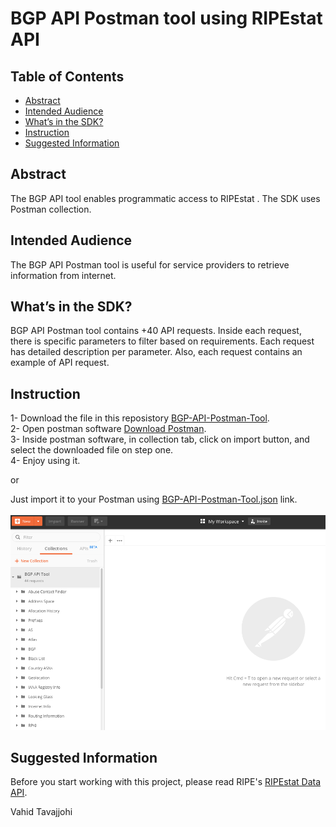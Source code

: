 # BGP API Postman tool using RIPEstat API

## Table of Contents
- [Abstract](#abstract)
- [Intended Audience](#intended-audience)
- [What’s in the SDK?](#whats-in-the-sdk)
- [Instruction](#instruction)
- [Suggested Information](#suggested-information)

## Abstract
The BGP API tool enables programmatic access to RIPEstat . The SDK uses Postman collection.

## Intended Audience
The BGP API Postman tool is useful for service providers to retrieve information from internet.


## What’s in the SDK?

BGP API Postman tool contains +40 API requests. Inside each request, there is specific parameters to filter based on requirements. Each request has detailed description per parameter. Also, each request contains an example of API request.

## Instruction
1- Download the file in this reposistory [BGP-API-Postman-Tool](Postman).\
2- Open postman software [Download Postman](https://www.getpostman.com).\
3- Inside postman software, in collection tab, click on import button, and select the downloaded file on step one.\
4- Enjoy using it.

or<br>

Just import it to your Postman using [BGP-API-Postman-Tool.json](Postman/BGP%20API%20Tool.json	) link.\
<br>
![Imported](Postman/Imported%20SDK.png)

## Suggested Information

Before you start working with this project, please read RIPE's [RIPEstat Data API](https://stat.ripe.net/docs/data_api).



Vahid Tavajjohi
